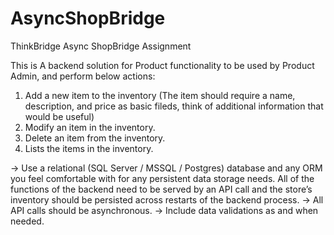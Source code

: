 # AsyncShopBridge
ThinkBridge Async ShopBridge Assignment

This is A backend solution for Product functionality to be used by Product
Admin, and perform below actions:
1. Add a new item to the inventory (The item should require a name, description, and price
as basic fileds, think of additional information that would be useful)
2. Modify an item in the inventory.
3. Delete an item from the inventory.
4. Lists the items in the inventory.

-> Use a relational (SQL Server / MSSQL / Postgres) database and any ORM you feel
comfortable with for any persistent data storage needs. All of the functions of
the backend need to be served by an API call and the store’s inventory should be persisted
across restarts of the backend process.
-> All API calls should be asynchronous.
-> Include data validations as and when needed.

